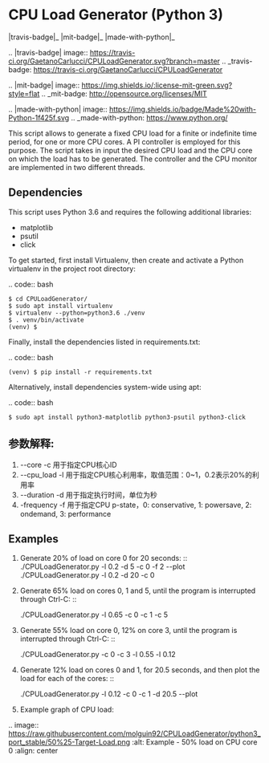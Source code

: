 CPU Load Generator (Python 3)
==============
|travis-badge|_ |mit-badge|_ |made-with-python|_

.. |travis-badge| image:: https://travis-ci.org/GaetanoCarlucci/CPULoadGenerator.svg?branch=master
.. _travis-badge: https://travis-ci.org/GaetanoCarlucci/CPULoadGenerator

.. |mit-badge| image:: https://img.shields.io/:license-mit-green.svg?style=flat
.. _mit-badge: http://opensource.org/licenses/MIT

.. |made-with-python| image:: https://img.shields.io/badge/Made%20with-Python-1f425f.svg
.. _made-with-python: https://www.python.org/

This script allows to generate a fixed CPU load for a finite or indefinite time period, for one or more CPU cores.
A PI controller is employed for this purpose.
The script takes in input the desired CPU load and the CPU core on which the load has to be generated.
The controller and the CPU monitor are implemented in two different threads.

Dependencies
-------------

This script uses Python 3.6 and requires the following additional libraries:

- matplotlib
- psutil
- click

To get started, first install Virtualenv, then create and activate a Python virtualenv in the project root directory:

.. code:: bash

    $ cd CPULoadGenerator/
    $ sudo apt install virtualenv
    $ virtualenv --python=python3.6 ./venv
    $ . venv/bin/activate
    (venv) $

Finally, install the dependencies listed in requirements.txt:

.. code:: bash

    (venv) $ pip install -r requirements.txt

Alternatively, install dependencies system-wide using apt:

.. code:: bash

    $ sudo apt install python3-matplotlib python3-psutil python3-click


## 参数解释:
1. --core -c 用于指定CPU核心ID
2. --cpu_load -l 用于指定CPU核心利用率，取值范围：0~1，0.2表示20%的利用率
3. --duration -d 用于指定执行时间，单位为秒
4. -frequency -f 用于指定CPU p-state，0: conservative, 1: powersave, 2: ondemand, 3: performance


Examples
-------------

1. Generate 20% of load on core 0 for 20 seconds: ::
    ./CPULoadGenerator.py -l 0.2 -d 5 -c 0 -f 2 --plot
    ./CPULoadGenerator.py -l 0.2 -d 20 -c 0

2. Generate 65% load on cores 0, 1 and 5, until the program is interrupted through Ctrl-C: ::

    ./CPULoadGenerator.py -l 0.65 -c 0 -c 1 -c 5

3. Generate 55% load on core 0, 12% on core 3, until the program is interrupted through Ctrl-C: ::

    ./CPULoadGenerator.py -c 0 -c 3 -l 0.55 -l 0.12

4. Generate 12% load on cores 0 and 1, for 20.5 seconds, and then plot the load for each of the cores: ::

    ./CPULoadGenerator.py -l 0.12 -c 0 -c 1 -d 20.5 --plot

5. Example graph of CPU load:

.. image:: https://raw.githubusercontent.com/molguin92/CPULoadGenerator/python3_port_stable/50%25-Target-Load.png
    :alt: Example - 50% load on CPU core 0
    :align: center
